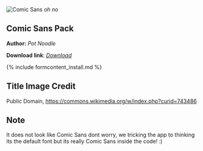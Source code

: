 ![Comic Sans](https://upload.wikimedia.org/wikipedia/commons/thumb/8/84/Comic_Sans_font.svg/2000px-Comic_Sans_font.svg.png)
*oh no*

## Comic Sans Pack

**Author:** *Pot Noodle*

**Download link**: *[Download](https://drive.google.com/u/0/uc?id=1W62_K2JBUUlwqSmzD__EZPkt6aoIOA93&export=download)*

{% include formcontent_install.md %}

## Title Image Credit
Public Domain, https://commons.wikimedia.org/w/index.php?curid=743486

## Note

It does not look like Comic Sans dont worry, we tricking the app to thinking its the default font but its really Comic Sans inside the code! :)
